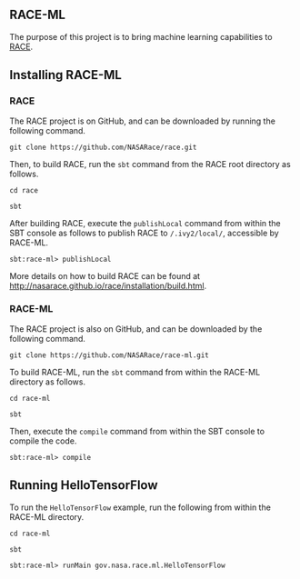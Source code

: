 ## RACE-ML

The purpose of this project is to bring machine learning capabilities to [RACE](http://nasarace.github.io/race/).

## Installing RACE-ML

### RACE 

The RACE project is on GitHub, and can be downloaded by running the following command.

`git clone https://github.com/NASARace/race.git`

Then, to build RACE, run the `sbt` command from the RACE root directory as follows. 

`cd race`

`sbt`

After building RACE, execute the `publishLocal` command from within 
the SBT console as follows to publish RACE to `/.ivy2/local/`, 
accessible by RACE-ML.

`sbt:race-ml> publishLocal`

More details on how to build RACE can be found at http://nasarace.github.io/race/installation/build.html.

### RACE-ML

The RACE project is also on GitHub, and can be downloaded by the following command.

`git clone https://github.com/NASARace/race-ml.git`

To build RACE-ML, run the `sbt` command from within the RACE-ML directory as follows.

`cd race-ml`

`sbt`

Then, execute the `compile` command from within the SBT console to compile
the code.

`sbt:race-ml> compile`

## Running HelloTensorFlow

To run the `HelloTensorFlow` example, run the following from within the RACE-ML
directory.

`cd race-ml`

`sbt`

`sbt:race-ml> runMain gov.nasa.race.ml.HelloTensorFlow`